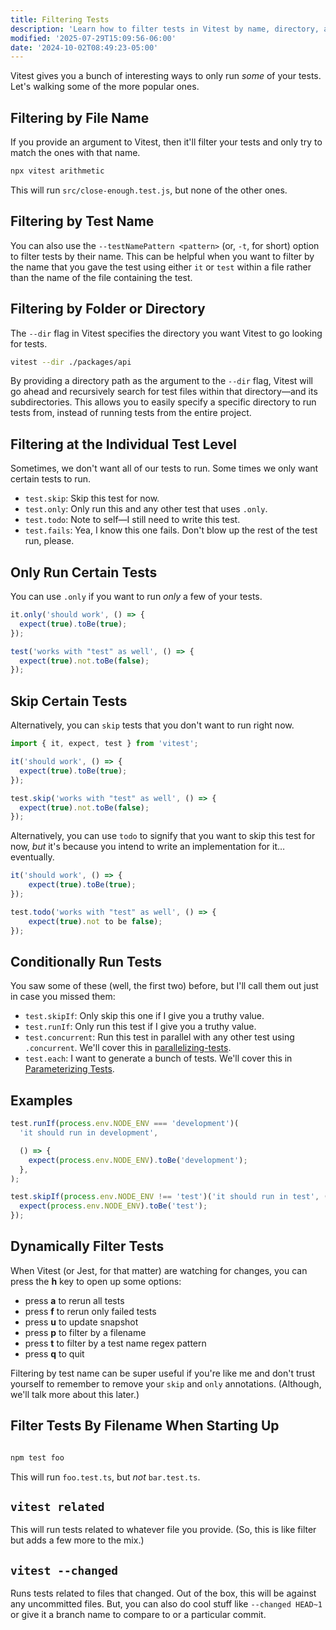 ```yaml
---
title: Filtering Tests
description: 'Learn how to filter tests in Vitest by name, directory, and more.'
modified: '2025-07-29T15:09:56-06:00'
date: '2024-10-02T08:49:23-05:00'
---
```


Vitest gives you a bunch of interesting ways to only run _some_ of your tests. Let's walking some of the more popular ones.

## Filtering by File Name

If you provide an argument to Vitest, then it'll filter your tests and only try to match the ones with that name.

```sh
npx vitest arithmetic
```

This will run `src/close-enough.test.js`, but none of the other ones.

## Filtering by Test Name

You can also use the `--testNamePattern <pattern>` (or, `-t`, for short) option to filter tests by their name. This can be helpful when you want to filter by the name that you gave the test using either `it` or `test` within a file rather than the name of the file containing the test.

## Filtering by Folder or Directory

The `--dir` flag in Vitest specifies the directory you want Vitest to go looking for tests.

```sh
vitest --dir ./packages/api
```

By providing a directory path as the argument to the `--dir` flag, Vitest will go ahead and recursively search for test files within that directory—and its subdirectories. This allows you to easily specify a specific directory to run tests from, instead of running tests from the entire project.

## Filtering at the Individual Test Level

Sometimes, we don't want all of our tests to run. Some times we only want certain tests to run.

- `test.skip`: Skip this test for now.
- `test.only`: Only run this and any other test that uses `.only`.
- `test.todo`: Note to self—I still need to write this test.
- `test.fails`: Yea, I know this one fails. Don't blow up the rest of the test run, please.

## Only Run Certain Tests

You can use `.only` if you want to run _only_ a few of your tests.

```ts
it.only('should work', () => {
  expect(true).toBe(true);
});

test('works with "test" as well', () => {
  expect(true).not.toBe(false);
});
```

## Skip Certain Tests

Alternatively, you can `skip` tests that you don't want to run right now.

```ts
import { it, expect, test } from 'vitest';

it('should work', () => {
  expect(true).toBe(true);
});

test.skip('works with "test" as well', () => {
  expect(true).not.toBe(false);
});
```

Alternatively, you can use `todo` to signify that you want to skip this test for now, _but_ it's because you intend to write an implementation for it… eventually.

```ts
it('should work', () => {
	expect(true).toBe(true);
});

test.todo('works with "test" as well', () => {
	expect(true).not to be false);
});
```

## Conditionally Run Tests

You saw some of these (well, the first two) before, but I'll call them out just in case you missed them:

- `test.skipIf`: Only skip this one if I give you a truthy value.
- `test.runIf`: Only run this test if I give you a truthy value.
- `test.concurrent`: Run this test in parallel with any other test using `.concurrent`. We'll cover this in [parallelizing-tests](parallelizing-tests.md).
- `test.each`: I want to generate a bunch of tests. We'll cover this in [Parameterizing Tests](parameterizing-tests.md).

## Examples

```ts
test.runIf(process.env.NODE_ENV === 'development')(
  'it should run in development',

  () => {
    expect(process.env.NODE_ENV).toBe('development');
  },
);
```

```ts
test.skipIf(process.env.NODE_ENV !== 'test')('it should run in test', () => {
  expect(process.env.NODE_ENV).toBe('test');
});
```

## Dynamically Filter Tests

When Vitest (or Jest, for that matter) are watching for changes, you can press the **h** key to open up some options:

- press **a** to rerun all tests
- press **f** to rerun only failed tests
- press **u** to update snapshot
- press **p** to filter by a filename
- press **t** to filter by a test name regex pattern
- press **q** to quit

Filtering by test name can be super useful if you're like me and don't trust yourself to remember to remove your `skip` and `only` annotations. (Although, we'll talk more about this later.)

## Filter Tests By Filename When Starting Up

```ts

npm test foo

```

This will run `foo.test.ts`, but _not_ `bar.test.ts`.

## `vitest related`

This will run tests related to whatever file you provide. (So, this is like filter but adds a few more to the mix.)

## `vitest --changed`

Runs tests related to files that changed. Out of the box, this will be against any uncommitted files. But, you can also do cool stuff like `--changed HEAD~1` or give it a branch name to compare to or a particular commit.
